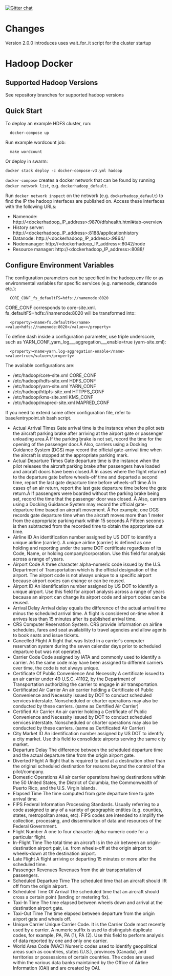 [![Gitter chat](https://badges.gitter.im/gitterHQ/gitter.png)](https://gitter.im/big-data-europe/Lobby)

# Changes

Version 2.0.0 introduces uses wait_for_it script for the cluster startup

# Hadoop Docker

## Supported Hadoop Versions
See repository branches for supported hadoop versions

## Quick Start

To deploy an example HDFS cluster, run:
```
  docker-compose up
```

Run example wordcount job:
```
  make wordcount
```

Or deploy in swarm:
```
docker stack deploy -c docker-compose-v3.yml hadoop
```

`docker-compose` creates a docker network that can be found by running `docker network list`, e.g. `dockerhadoop_default`.

Run `docker network inspect` on the network (e.g. `dockerhadoop_default`) to find the IP the hadoop interfaces are published on. Access these interfaces with the following URLs:

* Namenode: http://<dockerhadoop_IP_address>:9870/dfshealth.html#tab-overview
* History server: http://<dockerhadoop_IP_address>:8188/applicationhistory
* Datanode: http://<dockerhadoop_IP_address>:9864/
* Nodemanager: http://<dockerhadoop_IP_address>:8042/node
* Resource manager: http://<dockerhadoop_IP_address>:8088/

## Configure Environment Variables

The configuration parameters can be specified in the hadoop.env file or as environmental variables for specific services (e.g. namenode, datanode etc.):
```
  CORE_CONF_fs_defaultFS=hdfs://namenode:8020
```

CORE_CONF corresponds to core-site.xml. fs_defaultFS=hdfs://namenode:8020 will be transformed into:
```
  <property><name>fs.defaultFS</name><value>hdfs://namenode:8020</value></property>
```
To define dash inside a configuration parameter, use triple underscore, such as YARN_CONF_yarn_log___aggregation___enable=true (yarn-site.xml):
```
  <property><name>yarn.log-aggregation-enable</name><value>true</value></property>
```

The available configurations are:
* /etc/hadoop/core-site.xml CORE_CONF
* /etc/hadoop/hdfs-site.xml HDFS_CONF
* /etc/hadoop/yarn-site.xml YARN_CONF
* /etc/hadoop/httpfs-site.xml HTTPFS_CONF
* /etc/hadoop/kms-site.xml KMS_CONF
* /etc/hadoop/mapred-site.xml  MAPRED_CONF

If you need to extend some other configuration file, refer to base/entrypoint.sh bash script.


- Actual Arrival Times	Gate arrival time is the instance when the pilot sets the aircraft parking brake after arriving at the airport gate or passenger unloading area.Â  If the parking brake is not set, record the time for the opening of the passenger door.Â  Also, carriers using a Docking Guidance System (DGS) may record the official gate-arrival time when the aircraft is stopped at the appropriate parking mark.
- Actual Departure Times	Gate departure time is the instance when the pilot releases the aircraft parking brake after passengers have loaded and aircraft doors have been closed.Â In cases where the flight returned to the departure gate before wheels-off time and departed a second time, report the last gate departure time before wheels-off time.Â  In cases of an air return, report the last gate departure time before the gate return.Â  If passengers were boarded without the parking brake being set, record the time that the passenger door was closed. Â Also, carriers using a Docking Guidance System may record the official gate-departure time based on aircraft movement. Â For example, one DGS records gate departure time when the aircraft moves more than 1 meter from the appropriate parking mark within 15 seconds.Â  Fifteen seconds is then subtracted from the recorded time to obtain the appropriate out time.
- Airline ID	An identification number assigned by US DOT to identify a unique airline (carrier). A unique airline (carrier) is defined as one holding and reporting under the same DOT certificate regardless of its Code, Name, or holding company/corporation. Use this field for analysis across a range of years.
- Airport Code	A three character alpha-numeric code issued by the U.S. Department of Transportation which is the official designation of the airport. The airport code is not always unique to a specific airport because airport codes can change or can be reused.
- Airport ID	An identification number assigned by US DOT to identify a unique airport. Use this field for airport analysis across a range of years because an airport can change its airport code and airport codes can be reused.
- Arrival Delay	Arrival delay equals the difference of the actual arrival time minus the scheduled arrival time. A flight is considered on-time when it arrives less than 15 minutes after its published arrival time.
- CRS	Computer Reservation System. CRS provide information on airline schedules, fares and seat availability to travel agencies and allow agents to book seats and issue tickets.
- Cancelled Flight	A flight that was listed in a carrier's computer reservation system during the seven calendar days prior to scheduled departure but was not operated.
- Carrier Code	Code assigned by IATA and commonly used to identify a carrier. As the same code may have been assigned to different carriers over time, the code is not always unique.
- Certificate Of Public Convenience And Necessity	A certificate issued to an air carrier under 49 U.S.C. 41102, by the Department of Transportation authorizing the carrier to engage in air transportation.
- Certificated Air Carrier	An air carrier holding a Certificate of Public Convenience and Necessity issued by DOT to conduct scheduled services interstate. Nonscheduled or charter operations may also be conducted by these carriers. (same as Certified Air Carrier)
- Certified Air Carrier	An air carrier holding a Certificate of Public Convenience and Necessity issued by DOT to conduct scheduled services interstate. Nonscheduled or charter operations may also be conducted by these carriers. (same as Certificated Air Carrier)
- City Market ID	An identification number assigned by US DOT to identify a city market. Use this field to consolidate airports serving the same city market.
- Departure Delay	The difference between the scheduled departure time and the actual departure time from the origin airport gate.
- Diverted Flight	A flight that is required to land at a destination other than the original scheduled destination for reasons beyond the control of the pilot/company.
- Domestic Operations	All air carrier operations having destinations within the 50 United States, the District of Columbia, the Commonwealth of Puerto Rico, and the U.S. Virgin Islands.
- Elapsed Time	The time computed from gate departure time to gate arrival time.
- FIPS	Federal Information Processing Standards. Usually referring to a code assigned to any of a variety of geographic entities (e.g. counties, states, metropolitan areas, etc). FIPS codes are intended to simplify the collection, processing, and dissemination of data and resources of the Federal Government.
- Flight Number	A one to four character alpha-numeric code for a particular flight.
- In-Flight Time	The total time an aircraft is in the air between an origin-destination airport pair, i.e. from wheels-off at the origin airport to wheels-down at the destination airport.
- Late Flight	A flight arriving or departing 15 minutes or more after the scheduled time.
- Passenger Revenues	Revenues from the air transportation of passengers.
- Scheduled Departure Time	The scheduled time that an aircraft should lift off from the origin airport.
- Scheduled Time Of Arrival	The scheduled time that an aircraft should cross a certain point (landing or metering fix).
- Taxi-In Time	The time elapsed between wheels down and arrival at the destination airport gate.
- Taxi-Out Time	The time elapsed between departure from the origin airport gate and wheels off.
- Unique Carrier	Unique Carrier Code. It is the Carrier Code most recently used by a carrier. A numeric suffix is used to distinguish duplicate codes, for example, PA, PA (1), PA (2). Use this field to perform analysis of data reported by one and only one carrier.
- World Area Code (WAC)	Numeric codes used to identify geopolitical areas such as countries, states (U.S.), provinces (Canada), and territories or possessions of certain countries. The codes are used within the various data banks maintained by the Office of Airline Information (OAI) and are created by OAI.
